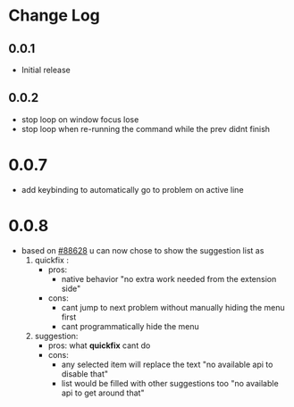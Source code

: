 # Change Log

## 0.0.1

- Initial release

## 0.0.2

- stop loop on window focus lose
- stop loop when re-running the command while the prev didnt finish

# 0.0.7

- add keybinding to automatically go to problem on active line

# 0.0.8

- based on [#88628](https://github.com/microsoft/vscode/issues/88628) u can now chose to show the suggestion list as
    1. quickfix :
        + pros:
            + native behavior "no extra work needed from the extension side"
        + cons:
            + cant jump to next problem without manually hiding the menu first
            + cant programmatically hide the menu
    2. suggestion:
        + pros: what **quickfix** cant do
        + cons:
            + any selected item will replace the text "no available api to disable that"
            + list would be filled with other suggestions too "no available api to get around that"
